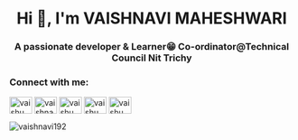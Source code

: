 <h1 align="center">Hi 👋, I'm VAISHNAVI MAHESHWARI</h1>
<h3 align="center">A passionate developer & Learner😁 Co-ordinator@Technical Council Nit Trichy</h3>

<h3 align="left">Connect with me:</h3>
<p align="left">
<a href="https://twitter.com/vaishu_uff" target="blank"><img align="center" src="https://raw.githubusercontent.com/rahuldkjain/github-profile-readme-generator/master/src/images/icons/Social/twitter.svg" alt="vaishu_uff" height="30" width="40" /></a>
<a href="https://www.linkedin.com/in/vaishnavi-maheshwari-7b7456258/?originalSubdomain=in" target="blank"><img align="center" src="https://raw.githubusercontent.com/rahuldkjain/github-profile-readme-generator/master/src/images/icons/Social/linked-in-alt.svg" alt="vaishnavi maheshwari" height="30" width="40" /></a>
<a href="https://instagram.com/vaishu_uff" target="blank"><img align="center" src="https://raw.githubusercontent.com/rahuldkjain/github-profile-readme-generator/master/src/images/icons/Social/instagram.svg" alt="vaishu_uff" height="30" width="40" /></a>
<a href="https://www.youtube.com/@vaishu_uff" target="blank"><img align="center" src="https://raw.githubusercontent.com/rahuldkjain/github-profile-readme-generator/master/src/images/icons/Social/youtube.svg" alt="vaishu_uff" height="30" width="40" /></a>
<a href="https://discord.gg/vaishu_uff" target="blank"><img align="center" src="https://raw.githubusercontent.com/rahuldkjain/github-profile-readme-generator/master/src/images/icons/Social/discord.svg" alt="vaishu_uff" height="30" width="40" /></a>
</p>

<p><img align="center" src="https://github-readme-streak-stats.herokuapp.com/?user=vaishnavi192&" alt="vaishnavi192" /></p>
